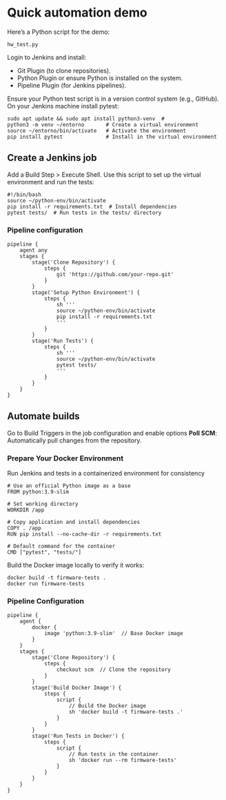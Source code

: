 # Quick automation demo 

Here’s a Python script for the demo:

    hw_test.py

Login to Jenkins and install:

- Git Plugin (to clone repositories).
- Python Plugin or ensure Python is installed on the system.
- Pipeline Plugin (for Jenkins pipelines).

Ensure your Python test script is in a version control system (e.g., GitHub). On your Jenkins machine install pytest:

    sudo apt update && sudo apt install python3-venv  # 
    python3 -m venv ~/entorno       # Create a virtual environment
    source ~/entorno/bin/activate   # Activate the environment
    pip install pytest              # Install in the virtual environment

## Create a Jenkins job

Add a Build Step > Execute Shell.
Use this script to set up the virtual environment and run the tests:

    #!/bin/bash
    source ~/python-env/bin/activate
    pip install -r requirements.txt  # Install dependencies 
    pytest tests/  # Run tests in the tests/ directory

### Pipeline configuration

    pipeline {
        agent any
        stages {
            stage('Clone Repository') {
                steps {
                    git 'https://github.com/your-repo.git'
                }
            }
            stage('Setup Python Environment') {
                steps {
                    sh '''
                    source ~/python-env/bin/activate
                    pip install -r requirements.txt
                    '''
                }
            }
            stage('Run Tests') {
                steps {
                    sh '''
                    source ~/python-env/bin/activate
                    pytest tests/
                    '''
                }
            }
        }
    }

## Automate builds

Go to Build Triggers in the job configuration and enable options **Poll SCM**: Automatically pull changes from the repository.

### Prepare Your Docker Environment

Run Jenkins and tests in a containerized environment for consistency

    # Use an official Python image as a base
    FROM python:3.9-slim

    # Set working directory
    WORKDIR /app

    # Copy application and install dependencies
    COPY . /app
    RUN pip install --no-cache-dir -r requirements.txt

    # Default command for the container
    CMD ["pytest", "tests/"]

Build the Docker image locally to verify it works:

    docker build -t firmware-tests .
    docker run firmware-tests

### Pipeline Configuration

    pipeline {
        agent {
            docker {
                image 'python:3.9-slim'  // Base Docker image
            }
        }
        stages {
            stage('Clone Repository') {
                steps {
                    checkout scm  // Clone the repository
                }
            }
            stage('Build Docker Image') {
                steps {
                    script {
                        // Build the Docker image
                        sh 'docker build -t firmware-tests .'
                    }
                }
            }
            stage('Run Tests in Docker') {
                steps {
                    script {
                        // Run tests in the container
                        sh 'docker run --rm firmware-tests'
                    }
                }
            }
        }
    }
